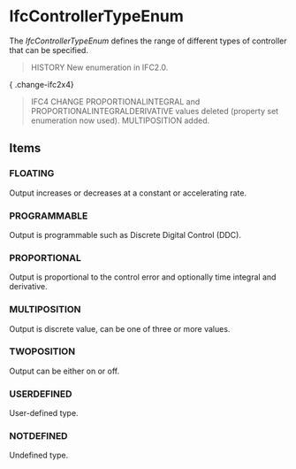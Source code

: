 # IfcControllerTypeEnum

The _IfcControllerTypeEnum_ defines the range of different types of controller that can be specified.

> HISTORY New enumeration in IFC2.0.

{ .change-ifc2x4}
> IFC4 CHANGE PROPORTIONALINTEGRAL and PROPORTIONALINTEGRALDERIVATIVE values deleted (property set enumeration now used). MULTIPOSITION added.

## Items

### FLOATING
Output increases or decreases at a constant or accelerating rate.

### PROGRAMMABLE
Output is programmable such as Discrete Digital Control (DDC).

### PROPORTIONAL
Output is proportional to the control error and optionally time integral and derivative.

### MULTIPOSITION
Output is discrete value, can be one of three or more values.

### TWOPOSITION
Output can be either on or off.

### USERDEFINED
User-defined type.

### NOTDEFINED
Undefined type.
